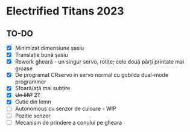 # Electrified Titans 2023

## TO-DO

 - [x] Minimizat dimensiune șasiu
 - [x] Translație bună șasiu
 - [x] Rework gheară - un singur servo, rotițe; cele două părți printate mai groase
 - [x] De programat CRservo in servo normal cu gobilda dual-mode programmer
 - [x] Sfoară/ață mai subțire
 - [x] ~~Un lift?~~ 2?
 - [x] Cutie din lemn
 - [ ] Autonomous cu senzor de culoare - WIP
 - [ ] Pozitie senzor
 - [ ] Mecanism de prindere a conului pe gheara

